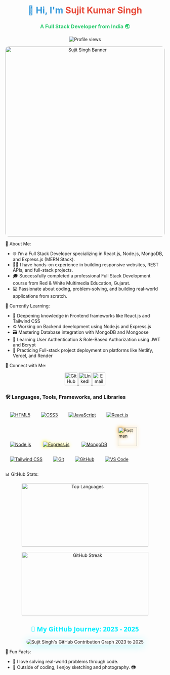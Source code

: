 <h1 align="center" style="color: #3498db;">👋 Hi, I'm <span style="color: #e74c3c;">Sujit Kumar Singh</span></h1>


<h3 align="center" style="color: #2ecc71;">A Full Stack Developer from India 🌏</h3>


<p align="center">
  <img src="https://komarev.com/ghpvc/?username=sujitsingh521&label=Profile%20views&color=0e75b6&style=flat" alt="Profile views" />
</p>

<div align="center">
  <img src="https://media.licdn.com/dms/image/v2/D4D12AQE8PsLGNbkE4g/article-cover_image-shrink_720_1280/article-cover_image-shrink_720_1280/0/1714048495660?e=2147483647&v=beta&t=MaqanpQms6Q0PLkTf5cwRiwow7ARtnlrnb3KgiQmUJk" alt="Sujit Singh Banner" style="width:100%; max-width:800px; border-radius: 10px; height:600px;" />
</div>



🚀 About Me:
- 🌐 I’m a Full Stack Developer specializing in React.js, Node.js, MongoDB, and Express.js (MERN Stack).
- 👨‍💻 I have hands-on experience in building responsive websites, REST APIs, and full-stack projects.
- 🎓 Successfully completed a professional Full Stack Development course from Red & White Multimedia Education, Gujarat.
- 💻 Passionate about coding, problem-solving, and building real-world applications from scratch.

🌱 Currently Learning:
- 🧠 Deepening knowledge in Frontend frameworks like React.js and Tailwind CSS
- ⚙️ Working on Backend development using Node.js and Express.js
- 🗃️ Mastering Database integration with MongoDB and Mongoose
- 🔐 Learning User Authentication & Role-Based Authorization using JWT and Bcrypt
- 🚀 Practicing Full-stack project deployment on platforms like Netlify, Vercel, and Render

🔗 Connect with Me:
<p align="center">
  <a href="https://github.com/sujitsingh521" target="_blank">
    <img src="https://img.icons8.com/ios-glyphs/30/000000/github.png" alt="GitHub" width="40" height="40"/>
  </a>
  <a href="https://www.linkedin.com/in/sujitsingh521/" target="_blank">
    <img src="https://img.icons8.com/color/48/000000/linkedin.png" alt="LinkedIn" width="40" height="40"/>
  </a>
  <a href="mailto:sujitsingh521@example.com" target="_blank">
    <img src="https://img.icons8.com/color/48/000000/gmail.png" alt="Email" width="40" height="40"/>
  </a>
</p>

<h3 align="left">🛠️ Languages, Tools, Frameworks, and Libraries</h3>

<p align="left">
  <a href="#"><img src="https://img.icons8.com/color/60/html-5.png" alt="HTML5" title="HTML5" style="margin:15px;" /></a>
  <a href="#"><img src="https://img.icons8.com/color/60/css3.png" alt="CSS3" title="CSS3" style="margin:15px;" /></a>
  <a href="#"><img src="https://img.icons8.com/color/60/javascript.png" alt="JavaScript" title="JavaScript" style="margin:15px;" /></a>
  <a href="#"><img src="https://img.icons8.com/ultraviolet/60/react.png" alt="React.js" title="React.js" style="margin:15px;" /></a>&nbsp
  <a href="#"><img src="https://img.icons8.com/color/60/nodejs.png" alt="Node.js" title="Node.js" style="margin:15px;" /></a>&nbsp
  <a href="#"><img src="https://img.icons8.com/ios/60/000000/express-js.png" alt="Express.js" title="Express.js" style="margin:15px; filter: drop-shadow(0 0 6px yellow);" /></a>&nbsp
  <a href="#"><img src="https://img.icons8.com/color/60/mongodb.png" alt="MongoDB" title="MongoDB" style="margin:15px;" /></a>
  <a href="#"><img src="https://raw.githubusercontent.com/simple-icons/simple-icons/develop/icons/postman.svg" alt="Postman" title="Postman" width="60" height="60" style="margin:15px; filter: drop-shadow(0 0 6px orange);" /></a>
  <a href="#"><img src="https://img.icons8.com/color/60/tailwind_css.png" alt="Tailwind CSS" title="Tailwind CSS" style="margin:15px;" /></a>
  <a href="#"><img src="https://img.icons8.com/color/60/git.png" alt="Git" title="Git" style="margin:15px;" /></a>
  <a href="#"><img src="https://img.icons8.com/glyph-neue/60/github.png" alt="GitHub" title="GitHub" style="margin:15px;" /></a>
  <a href="#"><img src="https://img.icons8.com/fluency/60/visual-studio-code-2019.png" alt="VS Code" title="VS Code" style="margin:15px;" /></a>
</p>

📊 GitHub Stats:
<div align="center">
  <img src="https://github-readme-stats.vercel.app/api/top-langs/?username=sujitsingh521&layout=compact&theme=radical" alt="Top Languages" width="400" height="200"/>
  <br><br>
 
  <img src="https://github-readme-streak-stats.herokuapp.com/?user=sujitsingh521&theme=radical" alt="GitHub Streak" width="400" height="200"/>
</div>

<!-- 🌍 Sujit Singh's GitHub Contribution Graph (2023–2025) -->
<h2 align="center" style="color:#0ef; font-family: 'Segoe UI', Tahoma, sans-serif;">
  🚀 My GitHub Journey: 2023 - 2025
</h2>

<p align="center">
  <img 
    src="https://github-readme-activity-graph.vercel.app/graph?username=sujitsingh521&theme=react-dark&area=true&hide_border=true&line=00c6ff&point=ffb347&color=0ef&from=2023-01-01&to=2025-07-20" 
    alt="Sujit Singh's GitHub Contribution Graph 2023 to 2025" 
    style="max-width: 90%; border-radius: 15px; box-shadow: 0 4px 25px rgba(0, 238, 255, 0.3);" 
  />
</p>



🎯 Fun Facts:
- 🔭 I love solving real-world problems through code.
- 🎨 Outside of coding, I enjoy sketching and photography. 📷


